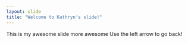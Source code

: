 ```yaml
---
layout: slide
title: "Welcome to Kathryn's slide!"
---
```

This is my awesome slide more awesome
Use the left arrow to go back!
